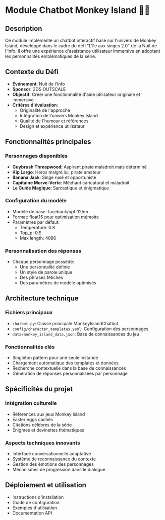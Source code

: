 # Module Chatbot Monkey Island 🏴‍☠️

## Description
Ce module implémente un chatbot interactif basé sur l'univers de Monkey Island, développé dans le cadre du défi "L'île aux singes 2.0" de la Nuit de l'Info. Il offre une expérience d'assistance utilisateur immersive en adoptant les personnalités emblématiques de la série.

## Contexte du Défi
- **Événement**: Nuit de l'Info
- **Sponsor**: 3DS OUTSCALE
- **Objectif**: Créer une fonctionnalité d'aide utilisateur originale et immersive
- **Critères d'évaluation**:
  - Originalité de l'approche
  - Intégration de l'univers Monkey Island
  - Qualité de l'humour et références
  - Design et expérience utilisateur

## Fonctionnalités principales

### Personnages disponibles
- **Guybrush Threepwood**: Aspirant pirate maladroit mais déterminé
- **Kip Largo**: Héros malgré lui, pirate amateur
- **Banana Jack**: Singe rusé et opportuniste  
- **Capitaine Morve-Verte**: Méchant caricatural et maladroit
- **Le Guide Magique**: Sarcastique et énigmatique

### Configuration du modèle
- Modèle de base: facebook/opt-125m
- Format: float16 pour optimisation mémoire
- Paramètres par défaut:
  - Temperature: 0.8
  - Top_p: 0.9
  - Max length: 4096

### Personnalisation des réponses
- Chaque personnage possède:
  - Une personnalité définie
  - Un style de parole unique
  - Des phrases fétiches
  - Des paramètres de modèle optimisés

## Architecture technique

### Fichiers principaux
- `chatbot.py`: Classe principale MonkeyIslandChatbot
- `config/character_templates.yaml`: Configuration des personnages
- `data/monkey_island_data.json`: Base de connaissances du jeu

### Fonctionnalités clés
- Singleton pattern pour une seule instance
- Chargement automatique des templates et données
- Recherche contextuelle dans la base de connaissances
- Génération de réponses personnalisées par personnage

## Spécificités du projet

### Intégration culturelle
- Références aux jeux Monkey Island
- Easter eggs cachés
- Citations célèbres de la série
- Énigmes et devinettes thématiques

### Aspects techniques innovants
- Interface conversationnelle adaptative
- Système de reconnaissance du contexte
- Gestion des émotions des personnages
- Mécanismes de progression dans le dialogue

## Déploiement et utilisation
- Instructions d'installation
- Guide de configuration
- Exemples d'utilisation
- Documentation API